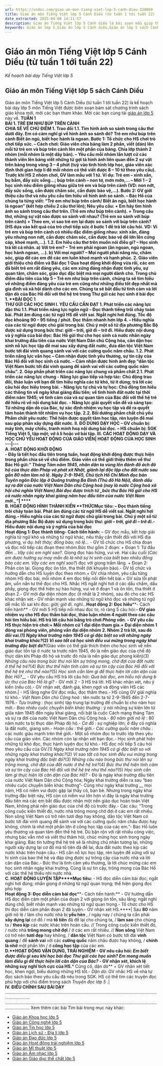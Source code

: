 ```yaml
---
url: https://vndoc.com/giao-an-mon-tieng-viet-lop-5-canh-dieu-320069
title: Giáo án môn Tiếng Việt lớp 5 Cánh Diều (từ tuần 1 tới tuần 22) - Kế hoạch bài dạy Tiếng Việt lớp 5 - VnDoc.com
date_extracted: 2025-04-08 14:11:57
description: Giáo án Tiếng Việt lớp 5 Cánh diều là bài soạn mẫu giúp thầy cô tham khảo để có thêm kinh nghiệm xây dựng kế hoạch bài dạy môn Tiếng Việt lớp 5 theo chương trình mới.
keywords: Giáo án lớp 5,Giáo án lớp 5 Cánh diều,Giáo án lớp 5 sách Cánh diều,giáo án lớp 5 mới nhất,giáo án lớp 5 sách mới,Giáo án Tiếng Việt lớp 5 Cánh diều,Giáo án Tiếng Việt 5 Cánh diều,Giáo án Tiếng Việt lớp 5 Tuần 1,Giáo án Tiếng Việt lớp 5 tập 2,Giáo án Tiếng Việt lớp 5 tập 1,Giáo án Tiếng Việt lớp 5
---
```


# Giáo án môn Tiếng Việt lớp 5 Cánh Diều \(từ tuần 1 tới tuần 22\)
_Kế hoạch bài dạy Tiếng Việt lớp 5_
## **Giáo án môn Tiếng Việt lớp 5 sách Cánh Diều**
Giáo án môn Tiếng Việt lớp 5 Cánh Diều \(từ tuần 1 tới tuần 22\) là kế hoạch bài dạy lớp 5 môn Tiếng Việt được biên soạn bám sát chương trình  sách giáo khoa mới, mời các bạn tham khảo. Mời các bạn cùng tải [giáo án lớp 5](<https://vndoc.com/giao-an-dien-tu-lop5>) này về.
**TUẦN 1  
****BÀI 1. TRẺ EM NHƯ BÚP TRÊN CÀNH  
****CHIA SẺ VỀ CHỦ ĐIỂM**
**1\. Trao đổi**
1.1. Tìm hình ảnh so sánh trong câu thơ dưới đây. Em có cảm nghĩ gì về hình ảnh so sánh đó?
Trẻ em như búp trên cành
Biết ăn ngủ, biết học hành là ngoan.
Bước 1: Tổ chức cho HS chơi trò chơi tiếp sức.
– Cách chơi: Giáo viên chia bảng làm 2 phần, viết \(dán\) lên mỗi từ trẻ em và búp trên cành lên một phần của bảng. Chia lớp thành 2 nhóm \(mỗi nhóm là một dãy bàn\).
– Yêu cầu mỗi nhóm lần lượt cử các thành viên lên bảng viết những từ gợi tả hình ảnh liên quan đến 2 sự vật trên bảng trong vòng 3 – 4 phút \(tuỳ vào tình hình lớp học, giáo viên xác định thời gian hợp lí để mỗi nhóm có thể viết được 8 – 10 từ theo yêu cầu\). Trước khi HS 2 nhóm chơi, GV làm mẫu với 1 từ.
Ví dụ: Trẻ em – xinh xắn, bụ bẫm, đầy sức sống...; búp trên cành – non tơ, mơn mởn,...
– Mời 1 – 2 học sinh nêu điểm giống nhau giữa trẻ em và búp trên cành \(VD: non nớt, đầy sức sống, cần được chăm sóc, cần được bảo vệ,...\).
Bước 2: GV giới thiệu câu thơ và nêu yêu cầu tìm hiểu về hình ảnh so sánh.
– Bác Hồ của chúng ta từng viết: “Trẻ em như búp trên cành/ Biết ăn ngủ, biết học hành là ngoan” \(kết hợp chiếu 2 câu thơ lên\); Nêu yêu cầu:
\+ Em hãy tìm hình ảnh so sánh trong câu thơ trên. \(Trẻ em như búp trên cành\).
\+ Trong câu thơ, những sự vật nào được so sánh với nhau? \(Trẻ em so sánh với búp trên cành\)
\+ Theo em, vì sao trẻ em lại được so sánh với búp trên cành? \(HS dựa vào kết quả của trò chơi tiếp sức ở bước 1 để trả lời câu hỏi. VD: Vì trẻ em và búp trên cành có nhiều đặc điểm giống nhau: xinh xắn, đáng yêu nhưng non nớt, cần được chăm sóc, cần được bảo vệ để lớn lên cứng cáp, khoẻ mạnh,...\).
1.2. Em hiểu câu thơ trên muốn nói điều gì?
– Học sinh trả lời cá nhân.
a\) Với trẻ em? – Trẻ em phải ngoan \(ăn ngoan, ngủ ngoan, học hành ngoan, …\).
b\) Với mọi người? – Mọi người phải nâng niu, chăm sóc, giúp đỡ các em để các em luôn khoẻ mạnh và hạnh phúc.
**2\. Giáo viên giới thiệu chủ điểm và Bài đọc 1**
Qua hoạt động khởi động vừa rồi, các em đã biết trẻ em rất đáng yêu, các em xứng đáng nhận được tình yêu, sự quan tâm, chăm sóc, giáo dục đặc biệt mà mọi người dành cho. Trong chủ điểm đầu tiên của lớp 5 – Trẻ em như búp trên cành, chúng ta sẽ tìm hiểu về những điểm đáng yêu của trẻ em cũng như những điều tốt đẹp nhất mà gia đình và xã hội dành cho các em. Chúng ta sẽ bắt đầu từ tình cảm và lời dặn dò của Bác Hồ đối với thế hệ trẻ trong Thư gửi các học sinh ở bài đọc 1.
**BÀI ĐỌC 1  
****THƯ GỬI CÁC HỌC SINH**
**I. YÊU CẦU CẦN ĐẠT**
**1\. Phát triển các năng lực đặc thù**
1.1. Phát triển năng lực ngôn ngữ
– Đọc thành tiếng trôi chảy toàn bài. Phát âm đúng các từ ngữ HS dễ viết sai. Ngắt nghỉ hơi đúng. Tốc độ đọc khoảng 90 – 95 tiếng / phút. Đọc thầm nhanh hơn lớp 4.
– Hiểu nghĩa của các từ ngữ được chú giải trong bài. Chú ý một số từ địa phương Bắc Bộ được sử dụng trong bức thư: giời – trời, giở đi – trở đi. Hiểu được nội dung và ý nghĩa của bài đọc: Bác Hồ gửi thư cho học sinh cả nước nhân ngày khai trường đầu tiên của nước Việt Nam Dân chủ Cộng hòa, căn dặn học sinh nỗ lực học tập để mai sau xây dựng đất nước, đưa dân tộc Việt Nam bước tới đài vinh quang sánh vai với các cường quốc năm châu.
1.2. Phát triển năng lực văn học
– Cảm nhận được tình yêu thương, sự tin cậy của Bác Hồ đối với học sinh cả nước.
– Cảm nhận được hình ảnh đẹp “dân tộc Việt Nam bước tới đài vinh quang để sánh vai với các cường quốc năm châu”.
**2\. Góp phần phát triển các năng lực chung và phẩm chất**
2.1. Phát triển các năng lực chung
\- Năng lực giao tiếp và hợp tác: Chủ động trao đổi, thảo luận với bạn để tìm hiểu nghĩa các từ khó, từ ít dùng; trả lời các câu hỏi đọc hiểu trong bài.
\- Năng lực tự chủ và tự học: Chủ động tìm hiểu các thông tin về ngày khai giảng đầu tiên; về tình hình đất nước tại thời điểm năm 1945; về tình cảm của và sự quan tâm của Bác đối với thế hệ trẻ để hiểu rõ về nội dung bài đọc.
\- Năng lực giải quyết vấn đề và sáng tạo: Từ những dặn dò của Bác, tự xác định nhiệm vụ học tập và đề ra quyết tâm hoàn thành tốt nhiệm vụ học tập.
2.2. Bồi dưỡng phẩm chất chủ yếu
Phẩm chất yêu nước: Thể hiện được quyết tâm học tập, rèn luyện để mai sau góp phần xây dựng đất nước.
**II. ĐỒ DÙNG DẠY HỌC**
– GV chuẩn bị: máy tính, máy chiếu, tranh minh hoạ nội dung bài đọc.
– HS chuẩn bị: SGK Tiếng Việt 5, tập một; vở ô li hoặc vở bài tập.
**III. CÁC HOẠT ĐỘNG DẠY VÀ HỌC CHỦ YẾU**
**HOẠT ĐỘNG CỦA GIÁO VIÊN**| **HOẠT ĐỘNG CỦA HỌC SINH**  
---|---  
**A. HOẠT ĐỘNG KHỞI ĐỘNG**  
\- Đây là tiết học đầu tiên trong tuần, hoạt động khởi động được thực hiện trong phần chia sẻ về chủ điểm. Giáo viên có thể giới thiệu thêm về thư Bác Hồ gửi:_“_ _Tháng Tám năm 1945, nhân dân ta vùng lên đánh đổ ách đô hộ của thực dân Pháp và phát xít Nhật, giành lại độc lập cho đất nước sau gần 80 năm làm nô lệ. Ngày 2-9-1945, Chủ tịch Hồ Chí Minh đọc bản Tuyên ngôn Độc lập ở Quảng trường Ba Đình \(Thủ đô Hà Nội\), đánh dấu sự ra đời của nước Việt Nam Dân chủ Cộng hoà \(nay là nước Cộng hoà xã hội chủ nghĩa Việt Nam\).__Bài đọc được trích từ_ _bức thư Bác Hồ gửi cho HS cả nước nhân ngày khai giảng năm học đầu tiên của nước Việt Nam mới.__”_| ****  
**B. HOẠT ĐỘNG HÌNH THÀNH KIẾN** **THỨC****Mục tiêu:** – Đọc thành tiếng trôi chảy toàn bài. Phát âm đúng các từ ngữ HS dễ viết sai. Ngắt nghỉ hơi đúng.– Hiểu nghĩa của các từ ngữ được chú giải trong bài. Chú ý một số từ địa phương Bắc Bộ được sử dụng trong bức thư: _giời – trời, giở đi – trở đi_.\- Hiểu được nội dung và ý nghĩa của bài đọc  
**Hoạt động 1: Đọc thành tiếng****\- Cách tiến hành:** – GV đọc mẫu, kết hợp giải nghĩa từ ngữ khó và những từ ngữ khác, nếu thấy cần thiết đối với HS địa phương, ví dụ: _hết thảy; đồng bào; nô lệ…_ \- GV tổ chức cho HS chia đoạn và đọc nối tiếp các đoạn theo nhóm.Bức thư gồm 2 đoạn: + Đoạn 1: Từ đầu đến _...Vậy các em nghĩ sao?_. Giọng đọc hào hứng, vui vẻ. Hai câu cuối \(_Các em được hưởng sự may mắn đó là nhờ sự hi sinh của biết bao nhiêu đồng bào các em. Vậy các em nghĩ sao?_\) đọc với giọng trầm lắng. + Đoạn 2: Phần còn lại. Giọng đọc ôn tồn, tha thiết \(lời khuyên bảo\)._-_ GV tổ chức và hướng dẫn cho HS luyện đọc theo nhóm.\+ GV chia nhóm, yêu cầu từng nhóm HS đọc bài, mỗi nhóm 4 em đọc tiếp nối đến hết bài.\+ GV sửa lỗi phát âm, uốn nắn tư thế đọc cho HS. Nhắc HS ngắt nghỉ hơi ở các dấu chấm, dấu phẩy, giọng đọc thể hiện sự hào hứng, vui vẻ ở đoạn 1 và ôn tồn, tha thiết ở đoạn 2.\- GV mời đại diện nhóm đọc \(ít nhất là 2 nhóm\), sau đó cho các HS khác nhận xét.\- GV nhấn mạnh vào những từ ngữ khó đọc và những từ ngữ dễ mắc lỗi sai khi đọc: _giời; giở đi. nghĩ…_**Hoạt động 2: Đọc hiểu****\- Cách tiến hành** \- GV mời 5 HS tiếp nối nhau đọc to, rõ ràng 5 câu hỏi:___-_ GV giao nhiệm vụ cho HS đọc thầm bài đọc, thảo luận nhóm 4 người theo các câu hỏi tìm hiểu bài. HS trả lời câu hỏi bằng trò chơi _Phỏng vấn._ \- GV yêu cầu HS thực hiện trò chơi:\+ Mỗi nhóm cử 1 đại diện tham gia.\+ Đại diện nhóm 1 đóng vai phóng viên, phỏng vấn đại diện nhóm 2. Nhóm 2 trả lời, sau đó đổi vai.\(1\) _Ngày khai trường năm 1945 có gì đặc biệt so với những ngày khai trường khác?_\(2\) _Vì sao tất cả học sinh đều vui mừng trong ngày khai_ _trường đặc biệt_ _đó?___\(Giáo viên có thể giải thích thêm cho học sinh về nền giáo dục tồn tại ở nước ta trước năm 1945, đó là nền giáo dục của chế độ thực dân khi Pháp đô hộ và trước đó nữa là nền giáo dục phong kiến\)\(3\) _Những câu nào_ _trong bức thư_ _nói lên sự trông mong, chờ đợi của đất nước ở thế hệ trẻ?_\(4\) _Bức thư thể hiện tình cảm và sự tin cậy của Bác Hồ đối với thế hệ trẻ như thế nào?_\(5\) _Học sinh cần làm gì để thực hiện lời căn dặn của Bác Hồ?___ \- GV yêu cầu HS trả lời câu hỏi: _Qua bài đọc, em hiểu nội dung b_ _ức thư của Bác Hồ là gì?_ \- GV mời 2 - 3 HS trả lời. HS khác nhận xét, nêu ý kiến \(nếu có\).\- GV nhận xét, đánh giá, khen ngợi và động viên HS các nhóm.| \- HS lắng nghe GV đọc mẫu, đọc thầm theo.\- HS cùng GV giải nghĩa từ khó._\- Việt Nam Dân chủ Cộng hoà_ : tên nước ta từ 2-9-1945 đến 2-7-1976.\- _Tựu trường_ : \(học sinh\) tập trung tại trường để chuẩn bị cho năm học mới.\- _Bao nhiêu cuộc chuyển biến khác thường_ : ý nói những sự kiện lớn từ giữa năm 1945 đến ngày khai giảng, nổi bật là cuộc Cách mạng tháng Tám và sự ra đời của nước Việt Nam Dân chủ Cộng hoà.\- _80 năm giời nô lệ_ : 80 năm nước ta bị thực dân Pháp đô hộ.\- _Cơ đồ_ : sự nghiệp lớn; ở đây có nghĩa là đất nước, giang sơn.\- _Hoàn cầu_ : thế giới.\- _Các cường quốc năm châu_ : các nước giàu mạnh trên thế giới.\- Một số nhóm đọc to trước lớp theo yêu cầu của giáo viên. Các nhóm còn lại nhận xét bạn đọc.\- Học sinh phát hiện những từ khó đọc, thực hành luyện đọc từ khó.\- HS đọc nối tiếp 5 câu hỏi theo yêu cầu của GV.\(1\) _Ngày khai trường năm 1945 có gì đặc biệt so với những ngày khai trường khác?_\(2\) _Vì sao tất cả học sinh đều vui mừng trong ngày khai_ _trường đặc biệt_ _đó?_\(3\) _Những câu nào_ _trong bức thư_ _nói lên sự trông mong, chờ đợi của đất nước ở thế hệ trẻ?_\(4\) _Bức thư thể hiện tình cảm và sự tin cậy của Bác Hồ đối với thế hệ trẻ như thế nào?_\(5\) _Học sinh cần làm gì thực hiện lời căn dặn của Bác Hồ?_ \- Đó là ngày khai _trường_ đầu tiên của nước Việt Nam Dân chủ Cộng hòa; Ngày khai trường diễn ra sau “bao nhiêu cuộc chuyển biến khác thường”\- Cũng như ngày khai trường __ mọi năm, HS có niềm vui được gặp lại thầy cô, bạn bè. Nhưng trong ngày khai trường đặc biệt này, HS còn có niềm vui lớn hơn vì đây là ngày khai trường đầu tiên mà các em bắt đầu được nhận một nền giáo dục hoàn toàn Việt Nam, không phải nền giáo dục của chế độ cũ trước đây.\- Các câu: “Trong công cuộc kiến thiết đó, nước nhà trông mong chờ đợi ở các em rất nhiều. Non sông Việt Nam có trở nên tươi đẹp hay không, dân tộc Việt Nam có bước tới đài vinh quang để sánh vai với các cường quốc năm châu được hay không, chính là nhờ một phần lớn ở công học tập của các em.”\- Bác Hồ luôn yêu thương và quan tâm đến thế hệ trẻ. Dù bận rộn với rất nhiều công việc, nhưng bác vẫn nhớ và viết thư thăm hỏi, chúc mừng học sinh trong ngày khai giảng. Bác tin tưởng thế hệ trẻ sẽ là những chủ nhân tương lại, những người xây dựng lại cơ đồ mà tổ tiên đã để lai, đưa đất nước theo kịp các nước khác trên hoàn cầu.\- HS cần nỗ lực học tập, rèn luyện để xứng với sự hi sinh của bao thế hệ và đáp ứng được sự trông cậy của nước nhà và lời căn dặn của Bác.\- Bức thư là tình cảm yêu thương, là lời chúc mừng các em học sinh nhân ngày khai trường. Cũng là sự tin cậy, trông mong của Bác Hồ với các thế hệ thiếu nhi nước nhà.  
**C. HOẠT ĐỘNG LUYỆN TẬP****Mục tiêu:** \- HS đọc diễn cảm bài đọc; ngắt nghỉ hơi đúng; nhấn giọng ở những từ ngữ quan trọng; thể hiện giọng đọc phù hợp  
**Hoạt động 3: Đọc diễn cảm bài đọc****\- Cách tiến hành:** \- GV hướng dẫn HS đọc diễn cảm một phần của đoạn 2 với giọng ôn tồn, sâu lắng; ngắt nghỉ đúng chỗ; biết nhấn mạnh vào những từ ngữ quan trọng.\- Tổ chức cho HS thi đọc diễn cảm phần đoạn 2 đã luyện.\- GV nhận xét HS.****|  Sau **80** năm giời nô lệ / làm cho nước nhà bị **yếu hèn** , / ngày nay / chúng ta cần phải **xây dựng lại** cơ đồ / mà **tổ tiên** đã để lại cho chúng ta, / **làm sao** cho chúng ta / **theo kịp** các nước khác trên hoàn cầu. // Trong công cuộc kiến thiết đó, / nước nhà **trông mong chờ đợi** / ở các em rất nhiều. // **Non sông** Việt Nam có trở nên **tươi đẹp** hay không, / **dân tộc** Việt Nam có bước tới đài **vinh quang** / để **sánh vai** với các **cường quốc** năm châu được hay không, / **chính là nhờ** một phần lớn / ở **công học tập** của các em.  
**D.****HOẠT ĐỘNG VẬN DỤNG, TRẢI NGHIỆM** \- GV nêu câu hỏi: _Em biết được điều gì sau khi học bài đọc Thư gửi các học sinh? Em mong muốn làm điều gì để thực hiện lời căn dặn của Bác?_ \- GV nhận xét, khích lệ những suy nghĩ tích cực của HS.**\* Củng cố, dặn dò** \+ GV nhân xét tiết học, khen ngợi, biểu dương những HS tốt._\- Dặn dò:_ GV nhắc HS về nhà tự đọc  sách báo theo yêu cầu đã nêu trong SGK. HS có thể tìm các truyện đọc phù hợp với chủ điểm trong sách _Truyện đọc lớp 5_ _._|   
**IV. ĐIỀU CHỈNH SAU BÀI DẠY**
................................................................................................................................................
................................................................................................................................................
Xem thêm các bài Tìm bài trong mục này khác:
  * [Giáo án Khoa học lớp 5](</giao-an-khoa-hoc-lop-5-canh-dieu-320077>)
  * [Giáo án Công nghệ lớp 5](</giao-an-cong-nghe-lop-5-canh-dieu-320089>)
  * [Giáo án Tin học lớp 5](</giao-an-tin-hoc-lop-5-canh-dieu-320075>)
  * [Giáo án Lịch sử - Địa lí lớp 5](</giao-an-lich-su-dia-li-lop-5-canh-dieu-320081>)
  * [Giáo án Đạo đức lớp 5](</giao-an-dao-duc-lop-5-canh-dieu-320086>)
  * [Giáo án Hoạt động trải nghiệm lớp 5](</giao-an-hoat-dong-trai-nghiem-lop-5-canh-dieu-320108>)
  * [Giáo án Mĩ thuật lớp 5](</giao-an-mi-thuat-lop-5-canh-dieu-320092>)
  * [Giáo án Âm nhạc lớp 5](</giao-an-am-nhac-lop-5-canh-dieu-320090>)
  * [Giáo án Giáo dục thể chất lớp 5](</giao-an-the-duc-5-canh-dieu-320112>)

